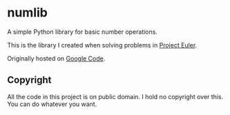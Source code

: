# numlib

A simple Python library for basic number operations.

This is the library I created when solving problems in [Project Euler].

Originally hosted on [Google Code].

## Copyright

All the code in this project is on public domain. I hold no copyright over this. You can do whatever you want.

[Project Euler]: http://projecteuler.net/
[Google Code]: http://code.google.com/p/python-numlib/